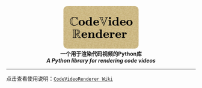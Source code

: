 <p align=center>
  <img  src="https://github.com/ZhuChongjing/CodeVideoRenderer/blob/main/README_files/logo.jpg" width="200" />
  <br/>
  <strong>
    一个用于渲染代码视频的Python库
  </strong>
  <br/>
  <strong>
    <i>A Python library for rendering code videos</i>
  </strong>
</p>

--- 

点击查看使用说明：[`CodeVideoRenderer Wiki`](https://github.com/ZhuChongjing/CodeVideoRenderer/wiki)
